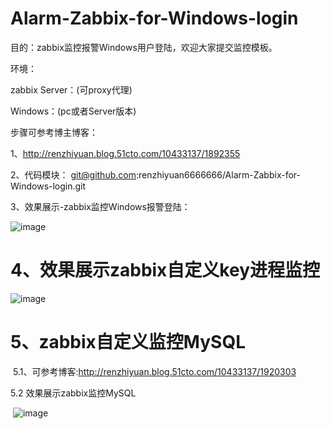   # Alarm-Zabbix-for-Windows-login
  
  目的：zabbix监控报警Windows用户登陆，欢迎大家提交监控模板。

  环境：
  
  zabbix Server：(可proxy代理)
  
  Windows：(pc或者Server版本)

  步骤可参考博主博客：
  
  1、http://renzhiyuan.blog.51cto.com/10433137/1892355
  
  
  2、代码模块：
  git@github.com:renzhiyuan6666666/Alarm-Zabbix-for-Windows-login.git
  
  
  3、效果展示-zabbix监控Windows报警登陆：
  
  ![image](https://s4.51cto.com/wyfs02/M01/92/59/wKiom1j-wzrxNikIAAC1_oVSFrg715.png)
  
  # 4、效果展示zabbix自定义key进程监控
  
  ![image](https://s1.51cto.com/wyfs02/M02/92/B0/wKioL1kB1D3QQBHwAAC9NEHi7B8684.png)

  # 5、zabbix自定义监控MySQL
  
  5.1、可参考博客:http://renzhiyuan.blog.51cto.com/10433137/1920303
  
  5.2 效果展示zabbix监控MySQL
  
  ![image](https://s1.51cto.com/wyfs02/M01/92/BD/wKiom1kClr3ydO8GAACVSpj3o0o455.png)

